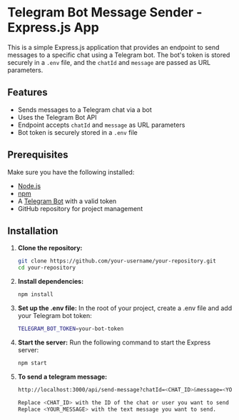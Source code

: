 # Telegram Bot Message Sender - Express.js App

This is a simple Express.js application that provides an endpoint to send messages to a specific chat using a Telegram bot. The bot's token is stored securely in a `.env` file, and the `chatId` and `message` are passed as URL parameters.

## Features

- Sends messages to a Telegram chat via a bot
- Uses the Telegram Bot API
- Endpoint accepts `chatId` and `message` as URL parameters
- Bot token is securely stored in a `.env` file

## Prerequisites

Make sure you have the following installed:

- [Node.js](https://nodejs.org/en/download/)
- [npm](https://www.npmjs.com/get-npm)
- A [Telegram Bot](https://core.telegram.org/bots#botfather) with a valid token
- GitHub repository for project management

## Installation

1. **Clone the repository:**

   ```bash
   git clone https://github.com/your-username/your-repository.git
   cd your-repository
2. **Install dependencies:**
   ```bash
   npm install
3. **Set up the .env file:**
   In the root of your project, create a .env file and add your Telegram bot token:
   ```bash
   TELEGRAM_BOT_TOKEN=your-bot-token
4. **Start the server:**
   Run the following command to start the Express server:
   ```bash
   npm start
5. **To send a telegram message:**
   ```bash
   http://localhost:3000/api/send-message?chatId=<CHAT_ID>&message=<YOUR_MESSAGE>

   Replace <CHAT_ID> with the ID of the chat or user you want to send the message to.
   Replace <YOUR_MESSAGE> with the text message you want to send.
